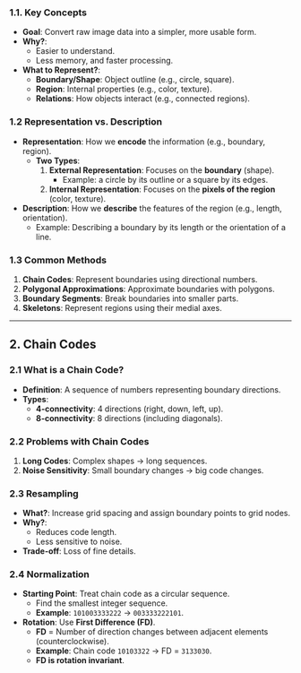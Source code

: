 ### **1.1. Key Concepts**
- **Goal**: Convert raw image data into a simpler, more usable form.
- **Why?**:
  - Easier to understand.
  - Less memory, and faster processing.
- **What to Represent?**:
  - **<span class="red">Boundary/Shape</span>**: Object outline (e.g., <span class="blue">circle, square</span>).
  - **<span class="red">Region</span>**: Internal properties (e.g., <span class="blue">color, texture</span>).
  - **<span class="red">Relations</span>**: How objects interact (e.g., <span class="blue">connected regions</span>).
### **1.2 Representation vs. Description**
- **<span class="red">Representation</span>**: How we **encode** the information (e.g., boundary, region).
  - **Two Types**:
    1. **<span class="red">External Representation</span>**: Focuses on the **boundary** (shape).
       - Example: a circle by its outline or a square by its edges.
    2. **<span class="red">Internal Representation</span>**: Focuses on the **pixels of the region** (color, texture).
- **<span class="red">Description</span>**: How we **describe** the features of the region (e.g., length, orientation).
  - Example: Describing a boundary by its length or the orientation of a line.
### **1.3 Common Methods**
1. **<span class="red">Chain Codes</span>**: Represent boundaries using directional numbers.
2. **<span class="red">Polygonal Approximations</span>**: Approximate boundaries with polygons.
3. **<span class="red">Boundary Segments</span>**: Break boundaries into smaller parts.
4. **<span class="red">Skeletons</span>**: Represent regions using their medial axes.
---
## **2. Chain Codes**
### **2.1 What is a Chain Code?**
- **<span class="red">Definition</span>**: A sequence of numbers representing boundary directions.
- **<span class="red">Types</span>**:
  - **4-connectivity**: 4 directions (<span class="blue">right, down, left, up</span>).
  - **8-connectivity**: 8 directions (<span class="blue">including diagonals</span>).
### **2.2 Problems with Chain Codes**
1. **<span class="red">Long Codes</span>**: Complex shapes → long sequences.
2. **<span class="red">Noise Sensitivity</span>**: Small boundary changes → big code changes.
### **2.3 Resampling**
- **<span class="red">What?</span>**: Increase grid spacing and assign boundary points to grid nodes.
- **<span class="red">Why?</span>**:
  - Reduces code length.
  - Less sensitive to noise.
- **<span class="red">Trade-off</span>**: Loss of fine details.
### **2.4 Normalization**
- **<span class="red">Starting Point</span>**: Treat chain code as a circular sequence.
  - Find the smallest integer sequence.
  - **Example**: <span class="blue">`101003333222`</span> → <span class="blue">`003333222101`</span>.
- **<span class="red">Rotation</span>**: Use **<span class="red">First Difference (FD)</span>**.
  - **FD** = Number of direction changes between adjacent elements (<span class="blue">counterclockwise</span>).
  - **Example**: Chain code <span class="blue">`10103322`</span> → FD = <span class="blue">`3133030`</span>.
  - **FD is <span class="red">rotation invariant</span>**.